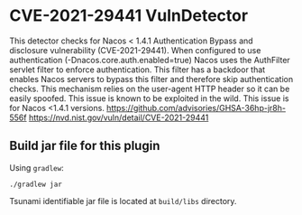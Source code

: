 # CVE-2021-29441 VulnDetector

This detector checks for Nacos < 1.4.1 Authentication Bypass and disclosure vulnerability (CVE-2021-29441).
When configured to use authentication (-Dnacos.core.auth.enabled=true) Nacos uses the AuthFilter servlet filter to enforce authentication. This filter has a backdoor that enables Nacos servers to bypass this filter and therefore skip authentication checks. This mechanism relies on the user-agent HTTP header so it can be easily spoofed.
This issue is known to be exploited in the wild.
This issue is for Nacos <1.4.1 versions.
https://github.com/advisories/GHSA-36hp-jr8h-556f
https://nvd.nist.gov/vuln/detail/CVE-2021-29441


## Build jar file for this plugin

Using `gradlew`:

```shell
./gradlew jar
```

Tsunami identifiable jar file is located at `build/libs` directory.

